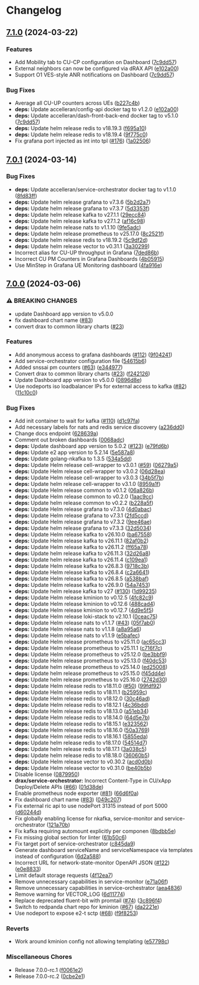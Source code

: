 # Changelog

## [7.1.0](https://github.com/accelleran/helm-charts/compare/drax-7.0.1...drax-7.1.0) (2024-03-22)


### Features

* Add Mobility tab to CU-CP configuration on Dashboard ([7c9dd57](https://github.com/accelleran/helm-charts/commit/7c9dd57ea068f7024ad6a4018dfca64c3ae72e1c))
* External neighbors can now be configured via dRAX API ([e102a00](https://github.com/accelleran/helm-charts/commit/e102a006b07e31ec51d1e3948c36491371a1a911))
* Support O1 VES-style ANR notifications on Dashboard ([7c9dd57](https://github.com/accelleran/helm-charts/commit/7c9dd57ea068f7024ad6a4018dfca64c3ae72e1c))


### Bug Fixes

* Average all CU-UP counters across UEs ([b227c4b](https://github.com/accelleran/helm-charts/commit/b227c4b991795fd695ad1c10d1dc35cbfe99b977))
* **deps:** Update accelleran/config-api docker tag to v1.2.0 ([e102a00](https://github.com/accelleran/helm-charts/commit/e102a006b07e31ec51d1e3948c36491371a1a911))
* **deps:** Update accelleran/dash-front-back-end docker tag to v5.1.0 ([7c9dd57](https://github.com/accelleran/helm-charts/commit/7c9dd57ea068f7024ad6a4018dfca64c3ae72e1c))
* **deps:** Update helm release redis to v18.19.3 ([f695a10](https://github.com/accelleran/helm-charts/commit/f695a1095e3ee024236fe2877cf1948eded3e13d))
* **deps:** Update helm release redis to v18.19.4 ([9f775c0](https://github.com/accelleran/helm-charts/commit/9f775c0798c23260952d7974d0a8707853cebb3d))
* Fix grafana port injected as int into tpl ([#176](https://github.com/accelleran/helm-charts/issues/176)) ([1a02506](https://github.com/accelleran/helm-charts/commit/1a02506fbd1373b04882f48de8ea6975bf84bb2c))

## [7.0.1](https://github.com/accelleran/helm-charts/compare/drax-7.0.0...drax-7.0.1) (2024-03-14)


### Bug Fixes

* **deps:** Update accelleran/service-orchestrator docker tag to v1.1.0 ([8fd83ff](https://github.com/accelleran/helm-charts/commit/8fd83ffa9b8717e1958a029dad09850e1de177a8))
* **deps:** Update helm release grafana to v7.3.6 ([5b2d2a7](https://github.com/accelleran/helm-charts/commit/5b2d2a7a65cc4c46380c6071be8e4f926e051c76))
* **deps:** Update helm release grafana to v7.3.7 ([5d3353f](https://github.com/accelleran/helm-charts/commit/5d3353ff63bf702aac84db04dc9b75c0c7554523))
* **deps:** Update helm release kafka to v27.1.1 ([29ecc84](https://github.com/accelleran/helm-charts/commit/29ecc84fbec131a2079780b0d6ac9d96b8292dfa))
* **deps:** Update helm release kafka to v27.1.2 ([af16c98](https://github.com/accelleran/helm-charts/commit/af16c98c4c0c64797df4638eff8db302720ec9bc))
* **deps:** Update helm release nats to v1.1.10 ([9fe5adc](https://github.com/accelleran/helm-charts/commit/9fe5adc45fb5e3c42227ba38abc223a8f0a8c71a))
* **deps:** Update helm release prometheus to v25.17.0 ([8c2521f](https://github.com/accelleran/helm-charts/commit/8c2521fdda1c1ef7cfa899e34fe598864d50ca57))
* **deps:** Update helm release redis to v18.19.2 ([5c9df2d](https://github.com/accelleran/helm-charts/commit/5c9df2d3438cfcb9905fadd45d61ede06669f3a0))
* **deps:** Update helm release vector to v0.31.1 ([3a30299](https://github.com/accelleran/helm-charts/commit/3a3029938613d37480e1aa24d106a321a2a458db))
* Incorrect alias for CU-UP throughput in Grafana ([7ded86b](https://github.com/accelleran/helm-charts/commit/7ded86b20e627f36830a314fcbb6cdd379b39c47))
* Incorrect CU PM Counters in Grafana Dashboards ([4b05915](https://github.com/accelleran/helm-charts/commit/4b059153e6a25a1883067d1dc96c17858a509b70))
* Use MinStep in Grafana UE Monitoring dashboard ([4fa916e](https://github.com/accelleran/helm-charts/commit/4fa916e14315846d0fb86b3520e106a5d6d7f262))

## [7.0.0](https://github.com/accelleran/helm-charts/compare/drax-v6.5.3...drax-7.0.0) (2024-03-06)


### ⚠ BREAKING CHANGES

* update Dashboard app version to v5.0.0
* fix dashboard chart name ([#83](https://github.com/accelleran/helm-charts/issues/83))
* convert drax to common library charts ([#23](https://github.com/accelleran/helm-charts/issues/23))

### Features

* Add anonymous access to grafana dashboards ([#112](https://github.com/accelleran/helm-charts/issues/112)) ([9f04241](https://github.com/accelleran/helm-charts/commit/9f042418c4dfcbcdde51304bd079bb9fbda90b49))
* Add service-orchestrator configuration file ([54615b6](https://github.com/accelleran/helm-charts/commit/54615b6f888fa1ec817f764bae52a884a99a93ca))
* Added snssai pm counters ([#63](https://github.com/accelleran/helm-charts/issues/63)) ([e344977](https://github.com/accelleran/helm-charts/commit/e3449773d0458ee8c6ed0b0f126c6c1630fdd73b))
* Convert drax to common library charts ([#23](https://github.com/accelleran/helm-charts/issues/23)) ([f242126](https://github.com/accelleran/helm-charts/commit/f242126c35a9f89c636ec73ef6a3f98f5d3a9c38))
* Update Dashboard app version to v5.0.0 ([0896d8e](https://github.com/accelleran/helm-charts/commit/0896d8e5bc7f009650c11f47f8356ddc222b2f7d))
* Use nodeports iso loadbalancer IPs for external access to kafka ([#82](https://github.com/accelleran/helm-charts/issues/82)) ([11c10c0](https://github.com/accelleran/helm-charts/commit/11c10c06ff9fdf702704477817ed1f39b8b999b6))


### Bug Fixes

* Add init container to wait for kafka ([#110](https://github.com/accelleran/helm-charts/issues/110)) ([d1c97fa](https://github.com/accelleran/helm-charts/commit/d1c97fa7a5187923faa4eae28bae7e30db20b840))
* Add necessary labels for nats and redis service discovery ([a236dd0](https://github.com/accelleran/helm-charts/commit/a236dd08fc8995b0d49cf0efa3468e960944adf7))
* Change docs endpoint ([628639a](https://github.com/accelleran/helm-charts/commit/628639a8697da7fb7dc71daf1c484a5d8960137e))
* Comment out broken dashboards ([0068adc](https://github.com/accelleran/helm-charts/commit/0068adcada32705120f980cb7487b993baf10f61))
* **deps:** Update dashboard app version to 5.0.2 ([#123](https://github.com/accelleran/helm-charts/issues/123)) ([e79fd6b](https://github.com/accelleran/helm-charts/commit/e79fd6be7e78b6de8166af476eb6991e79cd5f78))
* **deps:** Update e2 app version to 5.2.14 ([5e587a8](https://github.com/accelleran/helm-charts/commit/5e587a89f63c0f3a9c269db8d341f038cf65c292))
* **deps:** Update golang-nkafka to 1.3.5 ([534a5dd](https://github.com/accelleran/helm-charts/commit/534a5dd7cd88020c3169fd7e49d5bc765db29624))
* **deps:** Update Helm release cell-wrapper to v3.0.1 ([#59](https://github.com/accelleran/helm-charts/issues/59)) ([06279a5](https://github.com/accelleran/helm-charts/commit/06279a57e4d810c9dde8acf5d47f26158c50e7a9))
* **deps:** Update Helm release cell-wrapper to v3.0.2 ([06d28ea](https://github.com/accelleran/helm-charts/commit/06d28ea5c0bb241478566e0f18eeccc7c1e5a652))
* **deps:** Update Helm release cell-wrapper to v3.0.3 ([34b5f7b](https://github.com/accelleran/helm-charts/commit/34b5f7bb1451b94b5877b25a20389c6765e5c38a))
* **deps:** Update helm release cell-wrapper to v3.1.0 ([8959a1f](https://github.com/accelleran/helm-charts/commit/8959a1f333776bdd36ac9a278b49c017ce863f6d))
* **deps:** Update Helm release common to v0.1.2 ([06a826b](https://github.com/accelleran/helm-charts/commit/06a826b4b6a2b2c9effa9b573073bfe613d1d4d7))
* **deps:** Update Helm release common to v0.2.0 ([1aac9cc](https://github.com/accelleran/helm-charts/commit/1aac9ccce09460dba36b5beed8e4f7eb45fb0a3e))
* **deps:** Update helm release common to v0.2.2 ([b228a5f](https://github.com/accelleran/helm-charts/commit/b228a5f3aaee93ad7ea4127362cf815d98bd48c2))
* **deps:** Update Helm release grafana to v7.3.0 ([4d0abac](https://github.com/accelleran/helm-charts/commit/4d0abacfcd362ecdcf55fac95b9c1252fa038e97))
* **deps:** Update Helm release grafana to v7.3.1 ([2fd5ccd](https://github.com/accelleran/helm-charts/commit/2fd5ccdaee83bf0331be821732c5696cb9580110))
* **deps:** Update Helm release grafana to v7.3.2 ([9ee46ae](https://github.com/accelleran/helm-charts/commit/9ee46ae9c7186ae11366c3009e2755a767e5bdc0))
* **deps:** Update helm release grafana to v7.3.3 ([32d5034](https://github.com/accelleran/helm-charts/commit/32d5034020394361486854d07836c5504487f33b))
* **deps:** Update Helm release kafka to v26.10.0 ([ba67558](https://github.com/accelleran/helm-charts/commit/ba675581528407cdd186cc0d011bc82800ea32d8))
* **deps:** Update Helm release kafka to v26.11.1 ([82af0b2](https://github.com/accelleran/helm-charts/commit/82af0b2b7c39660c8dcd017c5abc390a0b019c71))
* **deps:** Update Helm release kafka to v26.11.2 ([ff65a78](https://github.com/accelleran/helm-charts/commit/ff65a78b4996240ebed5f91b9438c8f72d0c1f05))
* **deps:** Update helm release kafka to v26.11.3 ([32d26a8](https://github.com/accelleran/helm-charts/commit/32d26a8c851b8bb6d5546ddfec59d0dc777901c1))
* **deps:** Update helm release kafka to v26.11.4 ([c109ea1](https://github.com/accelleran/helm-charts/commit/c109ea18ec450e451672681495f44fea35ea5f02))
* **deps:** Update Helm release kafka to v26.8.3 ([9718c3b](https://github.com/accelleran/helm-charts/commit/9718c3b2d0066357b00387aca9b32ef56804f485))
* **deps:** Update Helm release kafka to v26.8.4 ([c2a6641](https://github.com/accelleran/helm-charts/commit/c2a6641092805ea43bb4cfa071f9d0be0f6b72db))
* **deps:** Update Helm release kafka to v26.8.5 ([a538baf](https://github.com/accelleran/helm-charts/commit/a538baf45a9749865350a616fd4694d1f4fcb7f2))
* **deps:** Update Helm release kafka to v26.9.0 ([54a7453](https://github.com/accelleran/helm-charts/commit/54a745364c85ca95acf80e3f452bbb4b33d5d228))
* **deps:** Update helm release kafka to v27 ([#130](https://github.com/accelleran/helm-charts/issues/130)) ([1d99235](https://github.com/accelleran/helm-charts/commit/1d99235672a8559b32b83c0388a26b77b1926e35))
* **deps:** Update Helm release kminion to v0.12.5 ([4fc82c9](https://github.com/accelleran/helm-charts/commit/4fc82c9aa08bf0072b17db01bdc200167f9d3837))
* **deps:** Update Helm release kminion to v0.12.6 ([488cad4](https://github.com/accelleran/helm-charts/commit/488cad498bcf1b4230cef13d3fc600cf3765d5e1))
* **deps:** Update Helm release kminion to v0.12.7 ([4d9e5f5](https://github.com/accelleran/helm-charts/commit/4d9e5f5f85f2fedb4cbfe5e0541addf289146d27))
* **deps:** Update Helm release loki-stack to v2.10.1 ([0ceac75](https://github.com/accelleran/helm-charts/commit/0ceac75d1a1528b238e9a118586edc06f6606731))
* **deps:** Update Helm release nats to v1.1.7 ([#43](https://github.com/accelleran/helm-charts/issues/43)) ([05f7ab0](https://github.com/accelleran/helm-charts/commit/05f7ab0c29f0305fa06607333b7dd7071a7732d0))
* **deps:** Update Helm release nats to v1.1.8 ([a8a95a6](https://github.com/accelleran/helm-charts/commit/a8a95a6497b996ddc798ecc710ed50b29474f8c5))
* **deps:** Update Helm release nats to v1.1.9 ([e5bafec](https://github.com/accelleran/helm-charts/commit/e5bafecf177e9ad19508b4a1e0e1a6cf79853005))
* **deps:** Update Helm release prometheus to v25.11.0 ([ac65cc3](https://github.com/accelleran/helm-charts/commit/ac65cc3888ac563cf3778724b939a47925b7720c))
* **deps:** Update Helm release prometheus to v25.11.1 ([c716f7c](https://github.com/accelleran/helm-charts/commit/c716f7cdc5938c2b88ec90ef39c08ffb89b2918b))
* **deps:** Update Helm release prometheus to v25.12.0 ([be3bbf9](https://github.com/accelleran/helm-charts/commit/be3bbf9cc6a8f9827fbbc008fb65471a19d4f9ac))
* **deps:** Update Helm release prometheus to v25.13.0 ([f40dc53](https://github.com/accelleran/helm-charts/commit/f40dc5358825dc0f1f24be4c8d5591fd3772d294))
* **deps:** Update helm release prometheus to v25.14.0 ([ed25008](https://github.com/accelleran/helm-charts/commit/ed250088611756c44ce093d3f3251be336cf099b))
* **deps:** Update helm release prometheus to v25.15.0 ([f45dd4e](https://github.com/accelleran/helm-charts/commit/f45dd4e968c848f301d03a4bdf1096d6f3ea98f9))
* **deps:** Update helm release prometheus to v25.16.0 ([2742d30](https://github.com/accelleran/helm-charts/commit/2742d30541872bfe8e67a44c703f775ec2faffce))
* **deps:** Update Helm release redis to v18.11.0 ([#50](https://github.com/accelleran/helm-charts/issues/50)) ([99fdf92](https://github.com/accelleran/helm-charts/commit/99fdf92a2cdfcd62d622aeac3a85804635761191))
* **deps:** Update Helm release redis to v18.11.1 ([b25959c](https://github.com/accelleran/helm-charts/commit/b25959c1515a4d4024b235faa67b04adf3c44566))
* **deps:** Update Helm release redis to v18.12.0 ([30c46ad](https://github.com/accelleran/helm-charts/commit/30c46ad72f4701a082efbac28da084343df8099b))
* **deps:** Update Helm release redis to v18.12.1 ([4c36bdd](https://github.com/accelleran/helm-charts/commit/4c36bddfa8d0feaaeda5384aa087956b75ee3ff6))
* **deps:** Update Helm release redis to v18.13.0 ([a51eb34](https://github.com/accelleran/helm-charts/commit/a51eb349b39940aef672b628d9972300e59f64e2))
* **deps:** Update Helm release redis to v18.14.0 ([64d5e7b](https://github.com/accelleran/helm-charts/commit/64d5e7bcf95cd67c0d44ffbd204915899ceed2d2))
* **deps:** Update Helm release redis to v18.15.1 ([e323562](https://github.com/accelleran/helm-charts/commit/e32356257a43a902f439203f4d72ad0c1f47424e))
* **deps:** Update Helm release redis to v18.16.0 ([50a3769](https://github.com/accelleran/helm-charts/commit/50a3769082370a520a8d09f86ddbab9bd5c35bea))
* **deps:** Update Helm release redis to v18.16.1 ([5855eda](https://github.com/accelleran/helm-charts/commit/5855edab65194af94a0e76f4248732d3e29d091c))
* **deps:** Update helm release redis to v18.17.0 ([54514d7](https://github.com/accelleran/helm-charts/commit/54514d763d26c2051a5a7e49ce6645e02f2139bf))
* **deps:** Update helm release redis to v18.17.1 ([3a038c5](https://github.com/accelleran/helm-charts/commit/3a038c57104dd829e3dc238cb6d0fd8ddd68bda3))
* **deps:** Update helm release redis to v18.18.0 ([36060b5](https://github.com/accelleran/helm-charts/commit/36060b532b857d1c3b264d7197be49b08474c495))
* **deps:** Update Helm release vector to v0.30.2 ([acd0d0b](https://github.com/accelleran/helm-charts/commit/acd0d0b89c82239c3ee58fbfb78bdb673a95f590))
* **deps:** Update Helm release vector to v0.31.0 ([be40b5b](https://github.com/accelleran/helm-charts/commit/be40b5baec0433551c12eeea9d54d6582ab21b66))
* Disable license ([0879950](https://github.com/accelleran/helm-charts/commit/087995051116e24b2fce63f3abe337ac84dc0a13))
* **drax/service-orchestrator:** Incorrect Content-Type in CU/xApp Deploy/Delete APIs ([#66](https://github.com/accelleran/helm-charts/issues/66)) ([01d38de](https://github.com/accelleran/helm-charts/commit/01d38de84fc44136cfe0571f9875529aab9b358a))
* Enable prometheus node exporter ([#81](https://github.com/accelleran/helm-charts/issues/81)) ([66d6f0a](https://github.com/accelleran/helm-charts/commit/66d6f0a58f17544e208e49cae68b6c778731a676))
* Fix dashboard chart name ([#83](https://github.com/accelleran/helm-charts/issues/83)) ([049c207](https://github.com/accelleran/helm-charts/commit/049c20719d453b16d1decae5aa3211579527d366))
* Fix external ric api to use nodePort 31315 instead of port 5000 ([d60244d](https://github.com/accelleran/helm-charts/commit/d60244dcef7c72678845c025c19414c02008aece))
* Fix globally enabling license for nkafka, service-monitor and service-orchestrator ([121a70b](https://github.com/accelleran/helm-charts/commit/121a70bb76c01ade3235418bee68dc3688e37324))
* Fix kafka requiring automount explicitly per componen ([8bdbb5e](https://github.com/accelleran/helm-charts/commit/8bdbb5e2f03ef3944992852bf74be4e70dbb24ff))
* Fix missing global section for linter ([61b50c6](https://github.com/accelleran/helm-charts/commit/61b50c6490aee00e11da86b7405f84c4da9f1e3b))
* Fix target port of service-orchestrator ([c845da9](https://github.com/accelleran/helm-charts/commit/c845da99df8483944c77881e888a5d9d9a8a1538))
* Generate dashboard serviceName and serviceNamespace via templates instead of configuration ([6d2a588](https://github.com/accelleran/helm-charts/commit/6d2a58806f3c305d782633b31d7db324f4f40a27))
* Incorrect URL for network-state-monitor OpenAPI JSON ([#122](https://github.com/accelleran/helm-charts/issues/122)) ([e0e8833](https://github.com/accelleran/helm-charts/commit/e0e8833ed069d5218e90cec65247056920a6a5d7))
* Limit default storage requests ([4f12ea7](https://github.com/accelleran/helm-charts/commit/4f12ea73e875af8ebd4591f754670707b19a6ffd))
* Remove unnecessary capabilities in service-monitor ([e71a06f](https://github.com/accelleran/helm-charts/commit/e71a06f32e2aa8d85558c06156ee7e9254de5b0b))
* Remove unnecessary capabilities in service-orchestrator ([aea4836](https://github.com/accelleran/helm-charts/commit/aea4836a7a97ac9845806124b73af2704fdbc0e0))
* Remove warning for VECTOR_LOG ([6d11774](https://github.com/accelleran/helm-charts/commit/6d117746e9022781a1614a32a72ce332fc0dacdf))
* Replace deprecated fluent-bit with promtail ([#74](https://github.com/accelleran/helm-charts/issues/74)) ([3c896f4](https://github.com/accelleran/helm-charts/commit/3c896f40efeee7f7742481cf7077d3460eace953))
* Switch to redpanda chart repo for kminion ([#67](https://github.com/accelleran/helm-charts/issues/67)) ([da2221e](https://github.com/accelleran/helm-charts/commit/da2221e954dec7b4aadc34ac0afba3d21e92a4ae))
* Use nodeport to expose e2-t sctp ([#68](https://github.com/accelleran/helm-charts/issues/68)) ([f9f8253](https://github.com/accelleran/helm-charts/commit/f9f8253e714a0a1b3f9442aa0903b018ef6e03f0))


### Reverts

* Work around kminion config not allowing templating ([e57798c](https://github.com/accelleran/helm-charts/commit/e57798c557f26864683256e8b4231dd1f0864713))


### Miscellaneous Chores

* Release 7.0.0-rc.1 ([f0061e2](https://github.com/accelleran/helm-charts/commit/f0061e2225450ce605184317edc322c1f2c9f338))
* Release 7.0.0-rc.2 ([0cbe2e1](https://github.com/accelleran/helm-charts/commit/0cbe2e1c1d703b18d07a2e201c3173b71a065b15))
